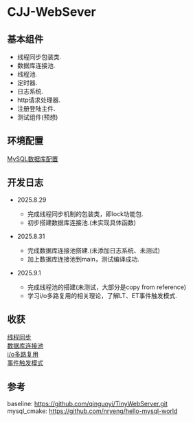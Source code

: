 # CJJ-WebSever

## 基本组件

- 线程同步包装类.
- 数据库连接池.
- 线程池.
- 定时器.
- 日志系统.
- http请求处理器.
- 注册登陆主件.
- 测试组件(预想)

## 环境配置

[MySQL数据库配置](https://github.com/cuijunjie18/my_notebook/blob/master/mysql)  

## 开发日志

- 2025.8.29
  - 完成线程同步机制的包装类，即lock功能包.
  - 初步搭建数据库连接池.(未实现具体函数)
  
- 2025.8.31
  - 完成数据库连接池搭建.(未添加日志系统、未测试)
  - 加上数据库连接池到main，测试编译成功.
  
- 2025.9.1
  - 完成线程池的搭建(未测试，大部分是copy from reference)
  - 学习i/o多路复用的相关理论，了解LT、ET事件触发模式.


## 收获

[线程同步](include/lock/readme.md)  
[数据库连接池](include/CGImysql/readme.md)  
[i/o多路复用](learning/Multiplexing/readme.md)  
[事件触发模式](learning/trigger_mode/readme.md)  

## 参考

baseline: https://github.com/qinguoyi/TinyWebServer.git  
mysql_cmake: https://github.com/nryeng/hello-mysql-world